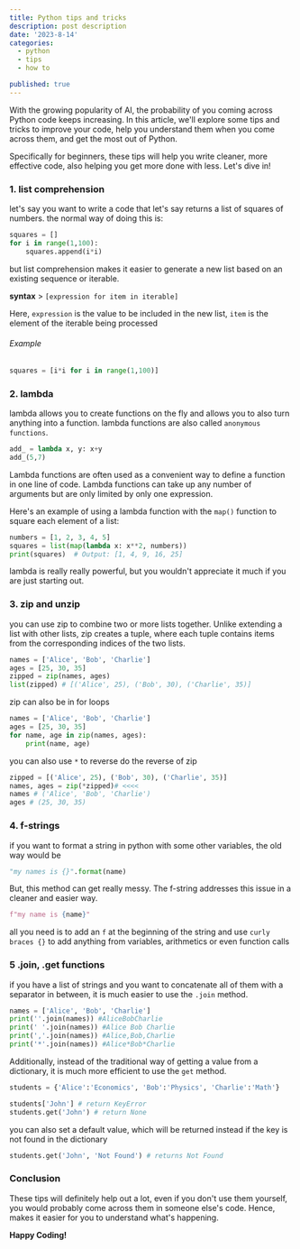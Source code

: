 ```yaml
---
title: Python tips and tricks
description: post description
date: '2023-8-14'
categories:
  - python
  - tips
  - how to

published: true
---
```


With the growing popularity of AI, the probability of you coming across Python code keeps increasing. In this article, we'll explore some tips and tricks to improve your code, help you understand them when you come across them, and get the most out of Python.

Specifically for beginners, these tips will help you write cleaner, more effective code, also helping you get more done with less. Let's dive in!

### 1\. list comprehension

let's say you want to write a code that let's say returns a list of squares of numbers. the normal way of doing this is:

```python
squares = []
for i in range(1,100):
    squares.append(i*i)
```

but list comprehension makes it easier to generate a new list based on an existing sequence or iterable.

**syntax** &gt; `[expression for item in iterable]`

Here, `expression` is the value to be included in the new list, `item` is the element of the iterable being processed

###### Example

```python
squares = [i*i for i in range(1,100)]
```

### 2\. lambda

lambda allows you to create functions on the fly and allows you to also turn anything into a function. lambda functions are also called `anonymous functions`.

```python
add_ = lambda x, y: x+y
add_(5,7)
```

Lambda functions are often used as a convenient way to define a function in one line of code. Lambda functions can take up any number of arguments but are only limited by only one expression.

Here's an example of using a lambda function with the `map()` function to square each element of a list:

```python
numbers = [1, 2, 3, 4, 5]
squares = list(map(lambda x: x**2, numbers))
print(squares)  # Output: [1, 4, 9, 16, 25]
```

lambda is really really powerful, but you wouldn't appreciate it much if you are just starting out.

### 3\. zip and unzip

you can use zip to combine two or more lists together. Unlike extending a list with other lists, zip creates a tuple, where each tuple contains items from the corresponding indices of the two lists.

```python
names = ['Alice', 'Bob', 'Charlie']
ages = [25, 30, 35]
zipped = zip(names, ages)
list(zipped) # [('Alice', 25), ('Bob', 30), ('Charlie', 35)]
```

zip can also be in for loops

```python
names = ['Alice', 'Bob', 'Charlie']
ages = [25, 30, 35]
for name, age in zip(names, ages):
    print(name, age)
```

you can also use `*` to reverse do the reverse of zip

```python
zipped = [('Alice', 25), ('Bob', 30), ('Charlie', 35)]
names, ages = zip(*zipped)# <<<<
names # ('Alice', 'Bob', 'Charlie')
ages # (25, 30, 35)
```

### 4\. f-strings

if you want to format a string in python with some other variables, the old way would be

```python
"my names is {}".format(name)
```

But, this method can get really messy. The f-string addresses this issue in a cleaner and easier way.

```python
f"my name is {name}"
```

all you need is to add an `f` at the beginning of the string and use `curly braces {}` to add anything from variables, arithmetics or even function calls

### 5 .join, .get functions

if you have a list of strings and you want to concatenate all of them with a separator in between, it is much easier to use the `.join` method.

```python
names = ['Alice', 'Bob', 'Charlie']
print(''.join(names)) #AliceBobCharlie
print(' '.join(names)) #Alice Bob Charlie
print(','.join(names)) #Alice,Bob,Charlie
print('*'.join(names)) #Alice*Bob*Charlie
```

Additionally, instead of the traditional way of getting a value from a dictionary, it is much more efficient to use the `get` method.

```python
students = {'Alice':'Economics', 'Bob':'Physics', 'Charlie':'Math'}

students['John'] # return KeyError
students.get('John') # return None
```

you can also set a default value, which will be returned instead if the key is not found in the dictionary

```python
students.get('John', 'Not Found') # returns Not Found
```

### Conclusion

These tips will definitely help out a lot, even if you don't use them yourself, you would probably come across them in someone else's code. Hence, makes it easier for you to understand what's happening.

**Happy Coding!**
